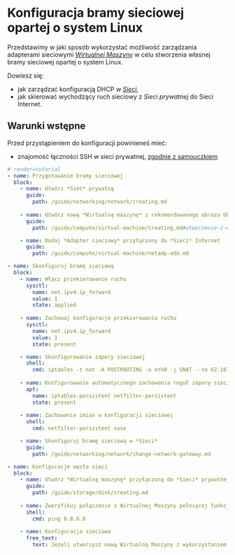 # Konfiguracja bramy sieciowej opartej o system Linux

Przedstawimy w jaki sposób wykorzystać możliwość zarządzania adapterami sieciowymi *[Wirtualnej Maszyny](/resource/compute/virtual-machine.md)* w celu stworzenia własnej bramy sieciowej opartej o system Linux.

Dowiesz się:

- jak zarządzać konfiguracją DHCP w *[Sieci](/resource/networking/network.md)*,
- jak skierować wychodzący ruch sieciowy z *Sieci prywatnej* do Sieci Internet.

## Warunki wstępne

Przed przystąpieniem do konfiguracji powinieneś mieć:

- znajomość łączności SSH w sieci prywatnej, [zgodnie z samouczkiem](/tutorials/network/proxy-command.md)

```yaml
# render=tutorial
- name: Przygotowanie bramy sieciowej
  block:
    - name: Utwórz *Sieć* prywatną
      guide: 
        path: /guide/networking/network/creating.md
    
    - name: Utwórz nową *Wirtualną maszynę* z rekomendowanego obrazu Ubuntu przyłączoną do *Sieci* prywatnej
      guide: 
        path: /guide/compute/virtual-machine/creating.md#utworzenie-z-wykorzystaniem-rekomendowanego-obrazu

    - name: Dodaj *Adapter sieciowy* przyłączony do *Sieci* Internet 
      guide: 
        path: /guide/compute/virtual-machine/netadp-add.md        

- name: Skonfiguruj bramę sieciową
  block:
    - name: Włącz przekierowanie ruchu
      sysctl:
        name: net.ipv4.ip_forward
        value: 1
        state: applied
        
    - name: Zachowaj konfiguracje przekierowania ruchu
      sysctl:
        name: net.ipv4.ip_forward
        value: 1
        state: present

    - name: Skonfigurowanie zapory sieciowej
      shell:
        cmd: iptables -t nat -A POSTROUTING -o eth0 -j SNAT --to 62.181.8.31
    
    - name: Konfigurowanie automatycznego zachowania reguł zapory sieciowej
      apt:
        name: iptables-persistent netfilter-persistent
        state: present
        
    - name: Zachowanie zmian w konfiguracji sieciowej
      shell:
        cmd: netfilter-persistent save 

    - name: Skonfiguruj bramę sieciową w *Sieci*
      guide:
        path: /guide/networking/network/change-network-gateway.md

- name: Konfiguracje węzła sieci
  block:
    - name: Utwórz *Wirtualną maszynę* przyłączoną do *Sieci* prywatnej
      guide:
        path: /guide/storage/disk/creating.md
    
    - name: Zweryfikuj połączenie z Wirtualnej Maszyny pełniącej funkcje węzła sieci
      shell:
        cmd: ping 8.8.8.8
    
    - name: Konfiguracja sieciowa
      free_text:
        text: Jeżeli utworzysz nową Wirtualną Maszyny z wykorzystaniem [rekomendowanego obrazu](/platform/recommended-images.md) konfiguracja trasy do bramy zostanie odnaleziona automatycznie.
```